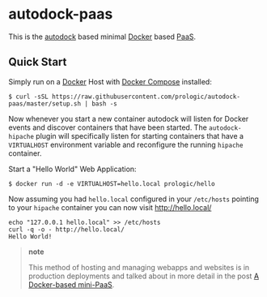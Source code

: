 autodock-paas
=============

This is the [autodock](https://github.com/prologic/autodock) based minimal [Docker](https://github.com/docker/docker) based [PaaS](https://en.wikipedia.org/wiki/Platform_as_a_service).

Quick Start
-----------

Simply run on a [Docker](https://github.com/docker/docker) Host with [Docker Compose](https://github.com/docker/compose) installed:

    $ curl -sSL https://raw.githubusercontent.com/prologic/autodock-paas/master/setup.sh | bash -s

Now whenever you start a new container autodock will listen for Docker events and discover containers that have been started. The `autodock-hipache` plugin will specifically listen for starting containers that have a `VIRTUALHOST` environment variable and reconfigure the running `hipache` container.

Start a "Hello World" Web Application:

    $ docker run -d -e VIRTUALHOST=hello.local prologic/hello

Now assuming you had `hello.local` configured in your `/etc/hosts` pointing to your `hipache` container you can now visit <http://hello.local/>

    echo "127.0.0.1 hello.local" >> /etc/hosts
    curl -q -o - http://hello.local/
    Hello World!

> **note**
>
> This method of hosting and managing webapps and websites is in production deployments and talked about in more detail in the post [A Docker-based mini-PaaS](http://shortcircuit.net.au/~prologic/blog/article/2015/03/24/a-docker-based-mini-paas/).
